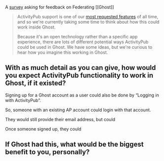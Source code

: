 A [survey](https://tally.so/r/m67X4P) asking for feedback on Federating [[Ghost]]

> ActivityPub support is one of our [most requested features](https://forum.ghost.org/t/federate-over-activitypub/1989) of all time, and so we're currently taking some time to think about how this could work inside Ghost.
> 
> Because it's an open technology rather than a specific app experience, there are lots of different potential ways ActivityPub could be used in Ghost. We have some ideas, but we're curious to hear how you imagine this working in Ghost.

## With as much detail as you can give, how would you expect ActivityPub functionality to work in Ghost, if it existed?

Signing up for a Ghost account as a user could also be done by “Logging in with ActivityPub”. 

So, someone with an existing AP account could login with that account. 

They would still provide their email address, but could 

Once someone signed up, they could 

## If Ghost had this, what would be the biggest benefit to you, personally?

